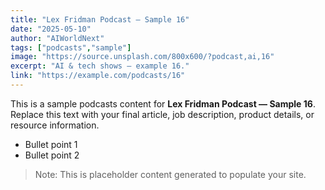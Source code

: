 ```yaml
---
title: "Lex Fridman Podcast — Sample 16"
date: "2025-05-10"
author: "AIWorldNext"
tags: ["podcasts","sample"]
image: "https://source.unsplash.com/800x600/?podcast,ai,16"
excerpt: "AI & tech shows — example 16."
link: "https://example.com/podcasts/16"
---
```


This is a sample podcasts content for **Lex Fridman Podcast — Sample 16**. Replace this text with your final article, job description, product details, or resource information.

- Bullet point 1
- Bullet point 2

> Note: This is placeholder content generated to populate your site.
